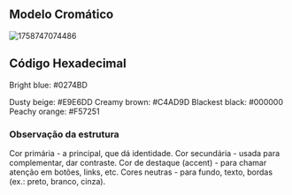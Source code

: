 ## Modelo Cromático

![1758747074486](image/color_pallete/1758747074486.png)

## Código Hexadecimal

Bright blue: #0274BD

Dusty beige: #E9E6DD
Creamy brown: #C4AD9D
Blackest black: #000000
Peachy orange: #F57251

### Observação da estrutura

Cor primária - a principal, que dá identidade.
Cor secundária - usada para complementar, dar contraste.
Cor de destaque (accent) - para chamar atenção em botões, links, etc.
Cores neutras - para fundo, texto, bordas (ex.: preto, branco, cinza).
